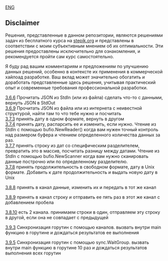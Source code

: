 [ENG](https://github.com/larikhide/stepik-go/blob/style/README-ENG.md)

## Disclaimer
Решения, представленные в данном репозитории, являются решениями задач из бесплатного курса на [stepik.org](https://stepik.org/course/54403/syllabus) и представлены в соответствии с моим субъективным мнением об их оптимальности. Эти решения предоставлены исключительно для ознакомления, и рекомендуется пройти сам курс самостоятельно.

Я буду рад вашим комментариям и предложениям по улучшению данных решений, особенно в контексте их применения в коммерческой хайлоад разработке. Ваш вклад может значительно обогатить и доработать представленные здесь решения, учитывая практический опыт и современные требования профессиональной разработки.

  
[3.6.6](https://github.com/larikhide/stepik-go/blob/main/3-6-json/3-6-6-json.go) Прочитать JSON из StdIn (или из файла) сделать что-то с данными, вернуть JSON в StdOut  
[3.6.9](https://github.com/larikhide/stepik-go/blob/main/3-6-json/3-6-9-json/3-6-9-json.go) Прочитать JSON из файла или из интернета с неивестной структурой, найти там то что тебе нужно и посчитать  
[3.7.3](https://github.com/larikhide/stepik-go/blob/main/3-7-time/3-7-3-time.go) принять дату в одном формате, вернуть в другом  
[3.7.4](https://github.com/larikhide/stepik-go/blob/main/3-7-time/3-7-4-time.go) принять дату, распарсить ее и изменить, если нужно. Чтение из StdIn с помощью bufio.NewReader() когда вам нужен точный контроль над размером буфера и чтением определенного количества данных за раз.   
[3.7.7](https://github.com/larikhide/stepik-go/blob/main/3-7-time/3-7-7-time.go) принять строку из дат со специфическим разделителем, превратить это в массив, посчитать разницу между датами. Чтение из StdIn с помощью bufio.NewScanner когда вам нужно сканировать данные построчно или по определенному разделителю.  
[3.7.8](https://github.com/larikhide/stepik-go/blob/main/3-7-time/3-7-8-time.go) принять продолжительность в свободном формате, дату в Unix формате. Добавить к дате продолжительность и выдать новую дату в Unix  

[3.8.8](https://github.com/larikhide/stepik-go/blob/main/3-8-parallelism/3-8-8-parallelism.go) принять в канал данные, изменить их и передать в тот же канал

[3.8.9](https://github.com/larikhide/stepik-go/blob/main/3-8-parallelism/3-8-9-parallelism.go) принять в канал строку и отправить ее пять раз в этот же канал с добавлением пробела  

[3.8.10](https://github.com/larikhide/stepik-go/blob/main/3-8-parallelism/3-8-9-parallelism.go) есть 2 канала. принимаем строки в один, отправляем эту строку в другой, если она не совпадает с предыдущей  

[3.9.3](https://github.com/larikhide/stepik-go/blob/main/3-9-parallelism/3-9-3-parallelism.go) Синхронизация горутин с помощью каналов. вызвать внутри main функцию в горутине и дождаться результатов ее выполнения  

[3.9.5](https://github.com/larikhide/stepik-go/blob/main/3-9-parallelism/3-9-5-parallelism.go) Синхронизация горутин с помощью sync.WaitGroup. вызвать внутри main функцию в горутине 10 раз и дождаться результатов выполнения всех горутин
